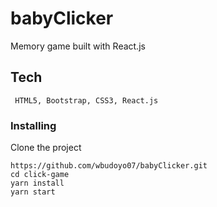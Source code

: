 # babyClicker

Memory game built with React.js

## Tech
```
 HTML5, Bootstrap, CSS3, React.js
```
### Installing
Clone the project
```
https://github.com/wbudoyo07/babyClicker.git
cd click-game
yarn install
yarn start

```


